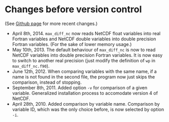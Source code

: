 Changes before version control
==============================

(See [Github page](https://github.com/lguez/Max_diff_nc) for more recent
changes.)

-   April 8th, 2014. `max_diff_nc` now reads NetCDF float variables into
    real Fortran variables and NetCDF double variables into double
    precision Fortran variables. (For the sake of lower memory usage.)
-   May 10th, 2013. The default behaviour of `max_diff_nc` is now to
    read NetCDF variables into double precision Fortran variables. It is
    now easy to switch to another real precision (just modify the
    definition of `wp` in `max_diff_nc.f90`).
-   June 12th, 2012. When comparing variables with the same name, if a
    name is not found in the second file, the program now just skips the
    comparison, instead of stopping.
-   September 8th, 2011. Added option `-v` for comparison of a given
    variable. Generalized installation process to accomodate version 4
    of NetCDF.
-   April 28th, 2010. Added comparison by variable name. Comparison by
    variable ID, which was the only choice before, is now selected by
    option `-i`.

